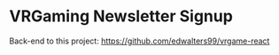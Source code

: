 # VRGaming Newsletter Signup

Back-end to this project: https://github.com/edwalters99/vrgame-react


